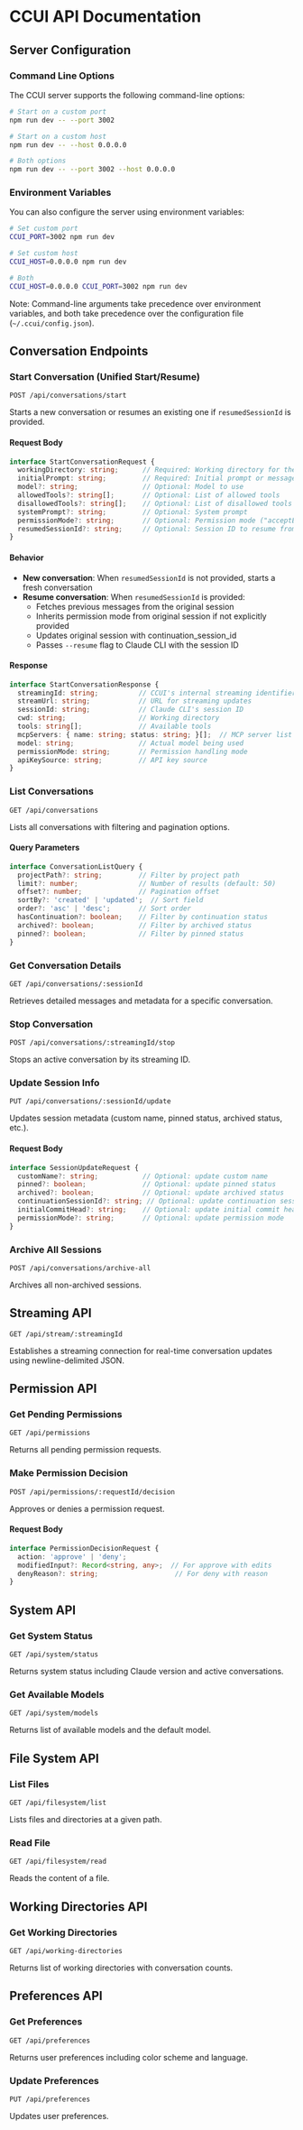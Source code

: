 # CCUI API Documentation

## Server Configuration

### Command Line Options

The CCUI server supports the following command-line options:

```bash
# Start on a custom port
npm run dev -- --port 3002

# Start on a custom host
npm run dev -- --host 0.0.0.0

# Both options
npm run dev -- --port 3002 --host 0.0.0.0
```

### Environment Variables

You can also configure the server using environment variables:

```bash
# Set custom port
CCUI_PORT=3002 npm run dev

# Set custom host
CCUI_HOST=0.0.0.0 npm run dev

# Both
CCUI_HOST=0.0.0.0 CCUI_PORT=3002 npm run dev
```

Note: Command-line arguments take precedence over environment variables, and both take precedence over the configuration file (`~/.ccui/config.json`).

## Conversation Endpoints

### Start Conversation (Unified Start/Resume)

`POST /api/conversations/start`

Starts a new conversation or resumes an existing one if `resumedSessionId` is provided.

#### Request Body

```typescript
interface StartConversationRequest {
  workingDirectory: string;      // Required: Working directory for the conversation
  initialPrompt: string;         // Required: Initial prompt or message
  model?: string;                // Optional: Model to use
  allowedTools?: string[];       // Optional: List of allowed tools
  disallowedTools?: string[];    // Optional: List of disallowed tools
  systemPrompt?: string;         // Optional: System prompt
  permissionMode?: string;       // Optional: Permission mode ("acceptEdits" | "bypassPermissions" | "default" | "plan")
  resumedSessionId?: string;     // Optional: Session ID to resume from
}
```

#### Behavior

- **New conversation**: When `resumedSessionId` is not provided, starts a fresh conversation
- **Resume conversation**: When `resumedSessionId` is provided:
  - Fetches previous messages from the original session
  - Inherits permission mode from original session if not explicitly provided
  - Updates original session with continuation_session_id
  - Passes `--resume` flag to Claude CLI with the session ID

#### Response

```typescript
interface StartConversationResponse {
  streamingId: string;          // CCUI's internal streaming identifier
  streamUrl: string;            // URL for streaming updates
  sessionId: string;            // Claude CLI's session ID
  cwd: string;                  // Working directory
  tools: string[];              // Available tools
  mcpServers: { name: string; status: string; }[];  // MCP server list
  model: string;                // Actual model being used
  permissionMode: string;       // Permission handling mode
  apiKeySource: string;         // API key source
}
```

### List Conversations

`GET /api/conversations`

Lists all conversations with filtering and pagination options.

#### Query Parameters

```typescript
interface ConversationListQuery {
  projectPath?: string;         // Filter by project path
  limit?: number;               // Number of results (default: 50)
  offset?: number;              // Pagination offset
  sortBy?: 'created' | 'updated';  // Sort field
  order?: 'asc' | 'desc';       // Sort order
  hasContinuation?: boolean;    // Filter by continuation status
  archived?: boolean;           // Filter by archived status
  pinned?: boolean;             // Filter by pinned status
}
```

### Get Conversation Details

`GET /api/conversations/:sessionId`

Retrieves detailed messages and metadata for a specific conversation.

### Stop Conversation

`POST /api/conversations/:streamingId/stop`

Stops an active conversation by its streaming ID.

### Update Session Info

`PUT /api/conversations/:sessionId/update`

Updates session metadata (custom name, pinned status, archived status, etc.).

#### Request Body

```typescript
interface SessionUpdateRequest {
  customName?: string;           // Optional: update custom name
  pinned?: boolean;              // Optional: update pinned status
  archived?: boolean;            // Optional: update archived status
  continuationSessionId?: string; // Optional: update continuation session
  initialCommitHead?: string;    // Optional: update initial commit head
  permissionMode?: string;       // Optional: update permission mode
}
```

### Archive All Sessions

`POST /api/conversations/archive-all`

Archives all non-archived sessions.

## Streaming API

`GET /api/stream/:streamingId`

Establishes a streaming connection for real-time conversation updates using newline-delimited JSON.

## Permission API

### Get Pending Permissions

`GET /api/permissions`

Returns all pending permission requests.

### Make Permission Decision

`POST /api/permissions/:requestId/decision`

Approves or denies a permission request.

#### Request Body

```typescript
interface PermissionDecisionRequest {
  action: 'approve' | 'deny';
  modifiedInput?: Record<string, any>;  // For approve with edits
  denyReason?: string;                   // For deny with reason
}
```

## System API

### Get System Status

`GET /api/system/status`

Returns system status including Claude version and active conversations.

### Get Available Models

`GET /api/system/models`

Returns list of available models and the default model.

## File System API

### List Files

`GET /api/filesystem/list`

Lists files and directories at a given path.

### Read File

`GET /api/filesystem/read`

Reads the content of a file.

## Working Directories API

### Get Working Directories

`GET /api/working-directories`

Returns list of working directories with conversation counts.

## Preferences API

### Get Preferences

`GET /api/preferences`

Returns user preferences including color scheme and language.

### Update Preferences

`PUT /api/preferences`

Updates user preferences.